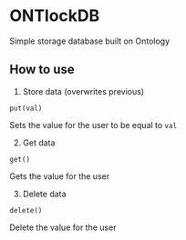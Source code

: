 # ONTlockDB
Simple storage database built on Ontology

## How to use
1) Store data (overwrites previous)

```
put(val)
```

Sets the value for the user to be equal to `val`

2) Get data

```
get()
```

Gets the value for the user

3) Delete data

```
delete()
```

Delete the value for the user
